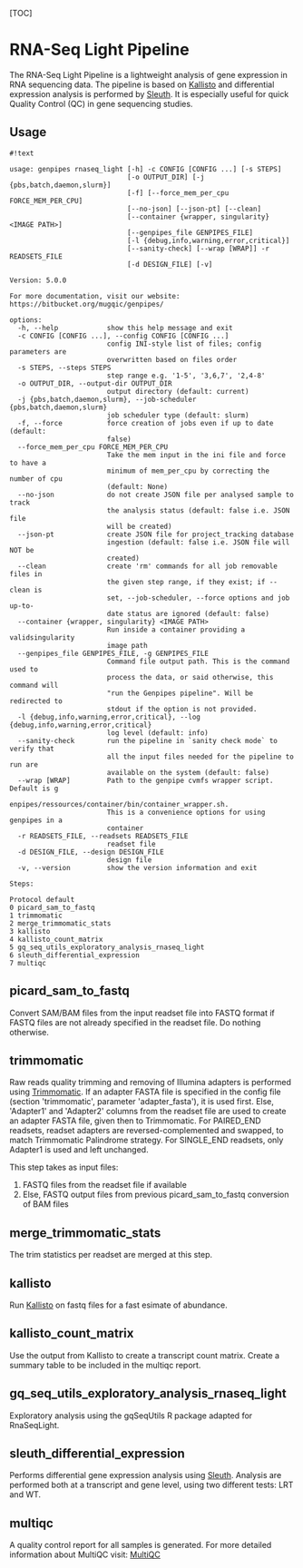 [TOC]


RNA-Seq Light Pipeline
================

The RNA-Seq Light Pipeline is a lightweight analysis of gene expression in RNA sequencing data. 
The pipeline is based on [Kallisto](https://pachterlab.github.io/kallisto/about.html) and differential expression analysis is performed by [Sleuth](http://pachterlab.github.io/sleuth/).
It is especially useful for quick Quality Control (QC) in gene sequencing studies.
    

Usage
-----


```
#!text

usage: genpipes rnaseq_light [-h] -c CONFIG [CONFIG ...] [-s STEPS]
                             [-o OUTPUT_DIR] [-j {pbs,batch,daemon,slurm}]
                             [-f] [--force_mem_per_cpu FORCE_MEM_PER_CPU]
                             [--no-json] [--json-pt] [--clean]
                             [--container {wrapper, singularity} <IMAGE PATH>]
                             [--genpipes_file GENPIPES_FILE]
                             [-l {debug,info,warning,error,critical}]
                             [--sanity-check] [--wrap [WRAP]] -r READSETS_FILE
                             [-d DESIGN_FILE] [-v]

Version: 5.0.0

For more documentation, visit our website: https://bitbucket.org/mugqic/genpipes/

options:
  -h, --help            show this help message and exit
  -c CONFIG [CONFIG ...], --config CONFIG [CONFIG ...]
                        config INI-style list of files; config parameters are
                        overwritten based on files order
  -s STEPS, --steps STEPS
                        step range e.g. '1-5', '3,6,7', '2,4-8'
  -o OUTPUT_DIR, --output-dir OUTPUT_DIR
                        output directory (default: current)
  -j {pbs,batch,daemon,slurm}, --job-scheduler {pbs,batch,daemon,slurm}
                        job scheduler type (default: slurm)
  -f, --force           force creation of jobs even if up to date (default:
                        false)
  --force_mem_per_cpu FORCE_MEM_PER_CPU
                        Take the mem input in the ini file and force to have a
                        minimum of mem_per_cpu by correcting the number of cpu
                        (default: None)
  --no-json             do not create JSON file per analysed sample to track
                        the analysis status (default: false i.e. JSON file
                        will be created)
  --json-pt             create JSON file for project_tracking database
                        ingestion (default: false i.e. JSON file will NOT be
                        created)
  --clean               create 'rm' commands for all job removable files in
                        the given step range, if they exist; if --clean is
                        set, --job-scheduler, --force options and job up-to-
                        date status are ignored (default: false)
  --container {wrapper, singularity} <IMAGE PATH>
                        Run inside a container providing a validsingularity
                        image path
  --genpipes_file GENPIPES_FILE, -g GENPIPES_FILE
                        Command file output path. This is the command used to
                        process the data, or said otherwise, this command will
                        "run the Genpipes pipeline". Will be redirected to
                        stdout if the option is not provided.
  -l {debug,info,warning,error,critical}, --log {debug,info,warning,error,critical}
                        log level (default: info)
  --sanity-check        run the pipeline in `sanity check mode` to verify that
                        all the input files needed for the pipeline to run are
                        available on the system (default: false)
  --wrap [WRAP]         Path to the genpipe cvmfs wrapper script. Default is g
                        enpipes/ressources/container/bin/container_wrapper.sh.
                        This is a convenience options for using genpipes in a
                        container
  -r READSETS_FILE, --readsets READSETS_FILE
                        readset file
  -d DESIGN_FILE, --design DESIGN_FILE
                        design file
  -v, --version         show the version information and exit

Steps:

Protocol default
0 picard_sam_to_fastq
1 trimmomatic
2 merge_trimmomatic_stats
3 kallisto
4 kallisto_count_matrix
5 gq_seq_utils_exploratory_analysis_rnaseq_light
6 sleuth_differential_expression
7 multiqc
```

picard_sam_to_fastq 
-------------------
 
Convert SAM/BAM files from the input readset file into FASTQ format
if FASTQ files are not already specified in the readset file. Do nothing otherwise.

trimmomatic 
-----------
 
Raw reads quality trimming and removing of Illumina adapters is performed using [Trimmomatic](http://www.usadellab.org/cms/index.php?page=trimmomatic).
If an adapter FASTA file is specified in the config file (section 'trimmomatic', parameter 'adapter_fasta'),
it is used first. Else, 'Adapter1' and 'Adapter2' columns from the readset file are used to create
an adapter FASTA file, given then to Trimmomatic. For PAIRED_END readsets, readset adapters are
reversed-complemented and swapped, to match Trimmomatic Palindrome strategy. For SINGLE_END readsets,
only Adapter1 is used and left unchanged.

This step takes as input files:
1. FASTQ files from the readset file if available
2. Else, FASTQ output files from previous picard_sam_to_fastq conversion of BAM files

merge_trimmomatic_stats 
-----------------------
 
The trim statistics per readset are merged at this step.

kallisto 
--------
 
Run [Kallisto](https://pachterlab.github.io/kallisto/about.html) on fastq files for a fast esimate of abundance.

kallisto_count_matrix 
---------------------
 
Use the output from Kallisto to create a transcript count matrix.
Create a summary table to be included in the multiqc report.

gq_seq_utils_exploratory_analysis_rnaseq_light 
----------------------------------------------
 
Exploratory analysis using the gqSeqUtils R package adapted for RnaSeqLight.

sleuth_differential_expression 
------------------------------
 
Performs differential gene expression analysis using [Sleuth](http://pachterlab.github.io/sleuth/).
Analysis are performed both at a transcript and gene level, using two different tests: LRT and WT.

multiqc 
-------
 
A quality control report for all samples is generated.
For more detailed information about MultiQC visit: [MultiQC](http://multiqc.info/)


